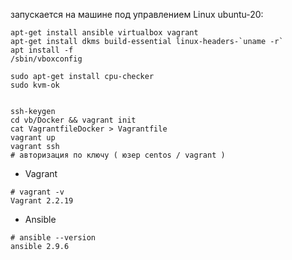
запускается на машине под управлением Linux ubuntu-20: 


```
apt-get install ansible virtualbox vagrant
apt-get install dkms build-essential linux-headers-`uname -r`
apt install -f
/sbin/vboxconfig

sudo apt-get install cpu-checker
sudo kvm-ok


ssh-keygen
cd vb/Docker && vagrant init 
cat VagrantfileDocker > Vagrantfile
vagrant up
vagrant ssh 
# авторизация по ключу ( юзер centos / vagrant )
```


- Vagrant
```
# vagrant -v
Vagrant 2.2.19
```
- Ansible
```
# ansible --version
ansible 2.9.6
```


